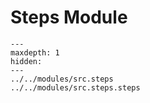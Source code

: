 # Steps Module

```{toctree}
---
maxdepth: 1
hidden:
---
../../modules/src.steps
../../modules/src.steps.steps
```